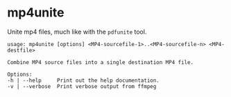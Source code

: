 # mp4unite

Unite mp4 files, much like with the `pdfunite` tool.

```
usage: mp4unite [options] <MP4-sourcefile-1>..<MP4-sourcefile-n> <MP4-destfile>

Combine MP4 source files into a single destination MP4 file.

Options:
-h | --help     Print out the help documentation.
-v | --verbose  Print verbose output from ffmpeg
```


